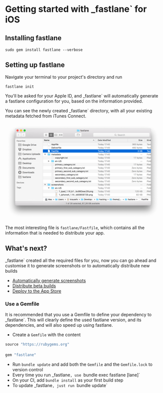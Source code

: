 # Getting started with _fastlane` for iOS

## Installing fastlane

```no-highlight
sudo gem install fastlane --verbose
```

## Setting up fastlane

Navigate your terminal to your project's directory and run

```no-highlight
fastlane init
```

You'll be asked for your Apple ID, and _fastlane` will automatically generate a fastlane configuration for you, based on the information provided.

You can see the newly created _fastlane` directory, with all your existing metadata fetched from iTunes Connect.

<img src="/img/getting-started/apple/fastlane-init.png" width="800" />

The most interesting file is `fastlane/Fastfile`, which contains all the information that is needed to distribute your app.

## What's next?

_fastlane` created all the required files for you, now you can go ahead and customise it to generate screenshots or to automatically distribute new builds

- [Automatically generate screenshots](screenshots.md)
- [Distribute beta builds](beta-deployment.md)
- [Deploy to the App Store](appstore-deployment.md)

### Use a Gemfile

It is recommended that you use a Gemfile to define your dependency to _fastlane`. This will clearly define the used fastlane version, and its dependencies, and will also speed up using fastlane.

- Create a `Gemfile` with the content
```ruby
source "https://rubygems.org"

gem "fastlane"
```
- Run `bundle update` and add both the `Gemfile` and the `Gemfile.lock` to version control
- Every time you run _fastlane`, use `bundle exec fastlane [lane]`
- On your CI, add `bundle install` as your first build step
- To update _fastlane`, just run `bundle update`
